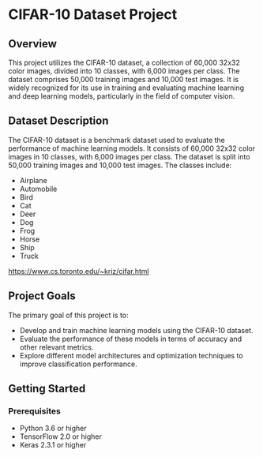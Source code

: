 # CIFAR-10 Dataset Project

## Overview

This project utilizes the CIFAR-10 dataset, a collection of 60,000 32x32 color images, divided into 10 classes, with 6,000 images per class. The dataset comprises 50,000 training images and 10,000 test images. It is widely recognized for its use in training and evaluating machine learning and deep learning models, particularly in the field of computer vision.

## Dataset Description

The CIFAR-10 dataset is a benchmark dataset used to evaluate the performance of machine learning models. It consists of 60,000 32x32 color images in 10 classes, with 6,000 images per class. The dataset is split into 50,000 training images and 10,000 test images. The classes include:

- Airplane
- Automobile
- Bird
- Cat
- Deer
- Dog
- Frog
- Horse
- Ship
- Truck

https://www.cs.toronto.edu/~kriz/cifar.html



## Project Goals

The primary goal of this project is to:

- Develop and train machine learning models using the CIFAR-10 dataset.
- Evaluate the performance of these models in terms of accuracy and other relevant metrics.
- Explore different model architectures and optimization techniques to improve classification performance.

## Getting Started

### Prerequisites

- Python 3.6 or higher
- TensorFlow 2.0 or higher
- Keras 2.3.1 or higher
